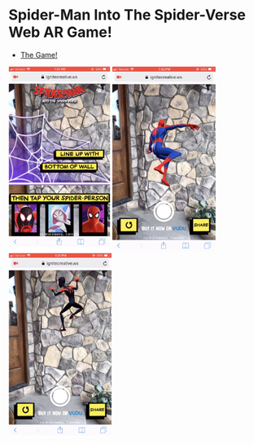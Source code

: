 # Spider-Man Into The Spider-Verse Web AR Game!

* [The Game!](https://sites.sonypictures.com/spiderverse/spiderversear/)

<img src="images/image1.png" width="200">        <img src="images/image2.png" width="204">        <img src="images/image3.png" width="203">
